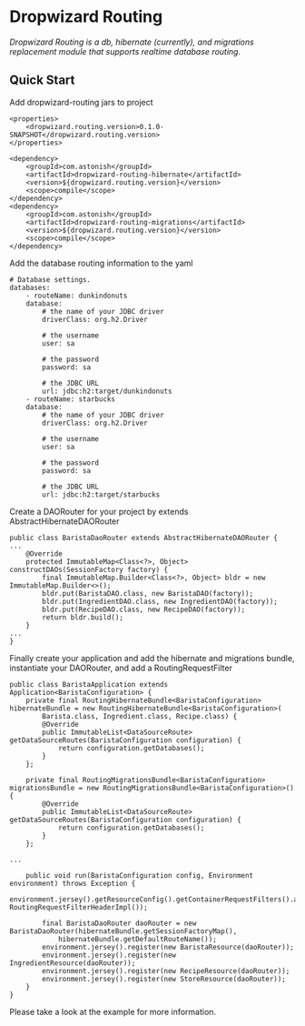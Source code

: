 Dropwizard Routing
==================
*Dropwizard Routing is a db, hibernate (currently), and migrations replacement module that supports realtime database routing.*

Quick Start
-----------
Add dropwizard-routing jars to project

    <properties>
        <dropwizard.routing.version>0.1.0-SNAPSHOT</dropwizard.routing.version>
    </properties>

    <dependency>
        <groupId>com.astonish</groupId>
        <artifactId>dropwizard-routing-hibernate</artifactId>
        <version>${dropwizard.routing.version}</version>
        <scope>compile</scope>
    </dependency>
    <dependency>
        <groupId>com.astonish</groupId>
        <artifactId>dropwizard-routing-migrations</artifactId>
        <version>${dropwizard.routing.version}</version>
        <scope>compile</scope>
    </dependency>

Add the database routing information to the yaml

    # Database settings.
    databases:
        - routeName: dunkindonuts
        database:
            # the name of your JDBC driver
            driverClass: org.h2.Driver

            # the username
            user: sa

            # the password
            password: sa

            # the JDBC URL
            url: jdbc:h2:target/dunkindonuts
        - routeName: starbucks
        database:
            # the name of your JDBC driver
            driverClass: org.h2.Driver

            # the username
            user: sa

            # the password
            password: sa

            # the JDBC URL
            url: jdbc:h2:target/starbucks

Create a DAORouter for your project by extends AbstractHibernateDAORouter

    public class BaristaDaoRouter extends AbstractHibernateDAORouter {
    ...
        @Override
        protected ImmutableMap<Class<?>, Object> constructDAOs(SessionFactory factory) {
            final ImmutableMap.Builder<Class<?>, Object> bldr = new ImmutableMap.Builder<>();
            bldr.put(BaristaDAO.class, new BaristaDAO(factory));
            bldr.put(IngredientDAO.class, new IngredientDAO(factory));
            bldr.put(RecipeDAO.class, new RecipeDAO(factory));
            return bldr.build();
        }
    ...
    }

Finally create your application and add the hibernate and migrations bundle, instantiate your DAORouter, and add a RoutingRequestFilter

    public class BaristaApplication extends Application<BaristaConfiguration> {
        private final RoutingHibernateBundle<BaristaConfiguration> hibernateBundle = new RoutingHibernateBundle<BaristaConfiguration>(
            Barista.class, Ingredient.class, Recipe.class) {
            @Override
            public ImmutableList<DataSourceRoute> getDataSourceRoutes(BaristaConfiguration configuration) {
                return configuration.getDatabases();
            }
        };

        private final RoutingMigrationsBundle<BaristaConfiguration> migrationsBundle = new RoutingMigrationsBundle<BaristaConfiguration>() {
            @Override
            public ImmutableList<DataSourceRoute> getDataSourceRoutes(BaristaConfiguration configuration) {
                return configuration.getDatabases();
            }
        };
    
    ...

        public void run(BaristaConfiguration config, Environment environment) throws Exception {
            environment.jersey().getResourceConfig().getContainerRequestFilters().add(new RoutingRequestFilterHeaderImpl());

            final BaristaDaoRouter daoRouter = new BaristaDaoRouter(hibernateBundle.getSessionFactoryMap(),
                hibernateBundle.getDefaultRouteName());
            environment.jersey().register(new BaristaResource(daoRouter));
            environment.jersey().register(new IngredientResource(daoRouter));
            environment.jersey().register(new RecipeResource(daoRouter));
            environment.jersey().register(new StoreResource(daoRouter));
        }
    }

Please take a look at the example for more information.

